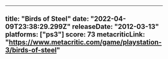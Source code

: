 
---
title: "Birds of Steel"
date: "2022-04-09T23:38:29.299Z"
releaseDate: "2012-03-13"
platforms: ["ps3"]
score: 73
metacriticLink: "https://www.metacritic.com/game/playstation-3/birds-of-steel"
---
